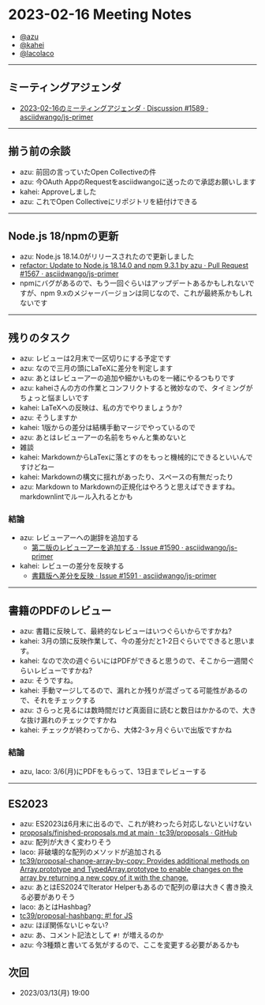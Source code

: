 # 2023-02-16 Meeting Notes

- [@azu](https://github.com/azu)
- [@kahei](https://github.com/kahei)
- [@lacolaco](https://github.com/lacolaco)

----

## ミーティングアジェンダ

- [2023-02-16のミーティングアジェンダ · Discussion #1589 · asciidwango/js-primer](https://github.com/asciidwango/js-primer/discussions/1589)

----

## 揃う前の余談

- azu: 前回の言っていたOpen Collectiveの件
- azu: 今OAuth AppのRequestをasciidwangoに送ったので承認お願いします
- kahei: Approveしました
- azu: これでOpen Collectiveにリポジトリを紐付けできる

----

## Node.js 18/npmの更新

- azu: Node.js 18.14.0がリリースされたので更新しました
- [refactor: Update to Node.js 18.14.0 and npm 9.3.1 by azu · Pull Request #1567 · asciidwango/js-primer](https://github.com/asciidwango/js-primer/pull/1567)
- npmにバグがあるので、もう一回ぐらいはアップデートあるかもしれないですが、npm 9.xのメジャーバージョンは同じなので、これが最終系かもしれないです

----

## 残りのタスク

- azu: レビューは2月末で一区切りにする予定です
- azu: なので三月の頭にLaTeXに差分を判定します
- azu: あとはレビューアーの追加や細かいものを一緒にやるつもりです
- azu: kaheiさんの方の作業とコンフリクトすると微妙なので、タイミングがちょっと悩ましいです
- kahei: LaTeXへの反映は、私の方でやりましょうか?
- azu: そうしますか
- kahei: 1版からの差分は結構手動マージでやっているので
- azu: あとはレビューアーの名前をちゃんと集めないと
- 雑談
- kahei: MarkdownからLaTexに落とすのをもっと機械的にできるといいんですけどねー
- kahei: Markdownの構文に揺れがあったり、スペースの有無だったり
- azu: Markdown to Markdownの正規化はやろうと思えばできますね。markdownlintでルール入れるとかも

### 結論

- azu: レビューアーへの謝辞を追加する
  - [第二版のレビューアーを追加する · Issue #1590 · asciidwango/js-primer](https://github.com/asciidwango/js-primer/issues/1590)
- kahei: レビューの差分を反映する
  - [書籍版へ差分を反映 · Issue #1591 · asciidwango/js-primer](https://github.com/asciidwango/js-primer/issues/1591)

----

## 書籍のPDFのレビュー

- azu: 書籍に反映して、最終的なレビューはいつぐらいからですかね?
- kahei: 3月の頭に反映作業して、今の差分だと1-2日ぐらいでできると思います。
- kahei: なので次の週ぐらいにはPDFができると思うので、そこから一週間ぐらいレビューですかね?
- azu: そうですね。
- kahei: 手動マージしてるので、漏れとか残りが混ざってる可能性があるので、それをチェックする
- azu: さらっと見るには数時間だけど真面目に読むと数日はかかるので、大きな抜け漏れのチェックですかね
- kahei: チェックが終わってから、大体2-3ヶ月ぐらいで出版ですかね

### 結論

- azu, laco: 3/6(月)にPDFをもらって、13日までレビューする

----

## ES2023

- azu: ES2023は6月末に出るので、これが終わったら対応しないといけない
- [proposals/finished-proposals.md at main · tc39/proposals · GitHub](https://github.com/tc39/proposals/blob/main/finished-proposals.md)
- azu: 配列が大きく変わりそう
- laco: 非破壊的な配列のメソッドが追加される
- [tc39/proposal-change-array-by-copy: Provides additional methods on Array.prototype and TypedArray.prototype to enable changes on the array by returning a new copy of it with the change.](https://github.com/tc39/proposal-change-array-by-copy)
- azu: あとはES2024でIterator Helperもあるので配列の章は大きく書き換える必要がありそう
- laco: あとはHashbag?
- [tc39/proposal-hashbang: #! for JS](https://github.com/tc39/proposal-hashbang)
- azu: ほぼ関係ないじゃない?
- azu: あ、コメント記法として `#!` が増えるのか
- azu: 今3種類と書いてる気がするので、ここを変更する必要があるかも

## 次回

- 2023/03/13(月) 19:00